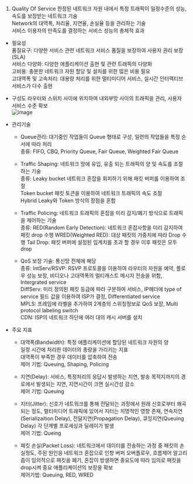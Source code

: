 1. Quality Of Service
  한정된 네트워크 자원 내에서 특정 트래픽이 일정수준의 성능, 속도를 보장받는 네트워크 기술     
  Network의 대역폭, 처리율, 지연율, 손실율 등을 관리하는 기술     
  서비스 이용자의 만족도를 결정하는 서비스 성능의 총체적 효과     
       
  - 필요성    
    품질요구: 다양한 서비스 관련 네트워크 서비스 품질을 보장하여 사용자 권리 보장(SLA)     
    서비스 다양화: 다양한 애플리케이션 출현 및 관련 트래픽의 다양화    
    고비용: 충분한 네트워크 자원 할당 및 설치를 위한 많은 비용 필요     
    고대역폭 및 고속처리: 대용량 처리를 위한 멀티미디어 서비스, 실시간 인터랙티브 서비스가 다수 출현      
       
  - 구성도
    라우터와 스위치 사이에 위치하여 내외부망 사이의 트래픽을 관리, 사용자 서비스 수준 확보               
    ![image](https://github.com/user-attachments/assets/f49df7b4-d54e-4020-a449-98f87ca9c4f8)

  - 관리기술      
    * Queue관리: 대기중인 작업들이 Queue 형태로 구성, 일련의 작업들을 특정 순서에 따라 처리       
      종류: FIFO, CBQ, Priority Queue, Fair Queue, Weighted Fair Queue
     
    * Traffic Shaping: 네트워크 망에 유입, 유출 되는 트래픽의 양 및 속도를 조절하는 기술               
      종류: Leaky bucket 네트워크 혼잡을 회피하기 위해 패킷 버퍼를 이용하여 조절         
            Token bucket 패킷 토큰을 이용하여 네트워크 트래픽의 속도 조절        
            Hybrid Leaky와 Token 방식의 장점을 혼합         
        
    * Traffic Policing: 네트워크 트래픽의 혼잡을 미리 감지/폐기 방식으로 트래픽을 제어하는 기술                 
      종류: RED(Random Early Detection): 네트워크 혼잡사항을 미리 감지하여 패킷 drop 수행
            WRED(Weighted RED): 대상 패킷의 가중치에 따라 Drop 수행
            Tail Drop: 패킷 버퍼에 설정된 임계치를 초과 할 경우 이후 패킷은 모두 drop
           
    * QoS 보장 기술: 통신망 전체에 해당         
      종류: IntServ/RSVP: RSVP 프로토콜을 이용하여 라우터의 자원을 예약, 플로우 성능 보장, 비디오나 고대역폭의 멀티캐스트 메시지 전송을 위함, Intergrated service          
            DiffServ: 미리 정의된 패킷 등급에 따라 구분하여 서비스, IP헤더에 type of service 필드 값을 이용하여 ISP가 결정, Differentiated service           
            MPLS: 프레임에 라벨을 추가하여 2계층의 스위칭정보로 QoS 보장, Multi protocol labeling switch            
            CDN: ISP의 네트워크 하단에 여러 대의 캐시 서버를 설치            

  - 주요 지표     
    * 대역폭(Bandwidth): 특정 애플리케이션에 할당된 네트워크 자원의 양       
              일정 시간에 처리한 데이터의 총량을 가리키는 지표            
              대역폭이 부족한 경우 데이터를 압축하여 전송       
      제어 기법: Queuing, Shaping, Policing               
             
    * 지연(Delay): 서비스, 특정처리의 응답시 발생하는 지연, 발송 목적지까지의 경로에서 발생되는 지연, 지연시간이 크면 실시간성 감소   
      제어 기법: Queuing           
                  
    * 지터(Jitter): 신호가 네트워크를 통해 전달되는 과정에서 원래 신호로부터 왜곡되는 정도, 멀티미디어 트래픽에 있어서 지터는 치명적인 영향 존재, 연속지연(Serializaition Delay), 전달지연(Propagation Delay), 큐잉지연(Queuing Delay) 각 단계별 프로세싱과 딜레이가 발생       
      제어 기법: Queing     
      
    * 패킷 손실(Packet Loss): 네트워크에서 데이터를 전송하는 과정 중 패킷의 손실정도, 주된 원인응 네트워크 혼잡으로 인항 버퍼 오버플로우, 흐름제어 알고리즘이 임의적으로 패킷을 폐기, 혼잡이 방샐하면 중요도에 따라 임의로 패킷을 drop시켜 중요 애플리케이션의 보장을 확보   
     제어기법: Queuing, RED, WRED      
    
    

